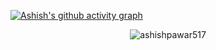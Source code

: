 <!-- <h1 align="center">Hi 👋, I'm Ashish</h1> -->
<!-- <p><img align="left" src="https://github-readme-stats.vercel.app/api/top-langs?username=ashishpawar517&show_icons=true&locale=en&layout=compact" alt="ashishpawar517" /></p> -->


<!-- - 📫 How to reach me **ashish@gmail.com** -->
[![Ashish's github activity graph](https://activity-graph.herokuapp.com/graph?username=ashishpawar517&theme=react-dark)](https://github.com/ashishpawar517/github-readme-activity-graph)
<br>

<p align="center">
   <img src="https://github-readme-stats.vercel.app/api?username=ashishpawar517&count_private=true&hide=stars&show_icons=true&theme=gotham&include_all_commits=false" alt="ashishpawar517" />
</p>



<!--  <h1 align="center"> 👋 </h1> -->
 
<!--  <p align="center">
  <img src="https://github.com/pawarashish564/pawarashish564/blob/master/profile_header.jpg" alt="header"/>
 </p> -->

<!-- <p align="center"> (Open for Hiring)</p> -->
<!-- <h2 align="center"> About </h2>
<p align="center">
  <samp>
   I am an aspiring computer programmer who enjoys connecting the dots: be it ideas from different disciplines, people from different teams, or applications from different industries. I have strong technical skills and an academic background in programming and algorithms .
   </samp>
  <br> <br>
  <img src="https://komarev.com/ghpvc/?username=pawarashish564" alt="https://github.com/pawarashish564" />
</p> -->

<!-- <hr> -->
<!-- 
<h2 align="center"> 🔭 Languages & Tools</h2>
<p align="center">
<img alt="Java" src="https://img.shields.io/badge/java-%23ED8B00.svg?&style=for-the-badge&logo=java&logoColor=white"/>&nbsp;&nbsp;&nbsp;
<img src="https://img.shields.io/badge/node.js%20-%2343853D.svg?&style=for-the-badge&logo=node.js&logoColor=white" />&nbsp;&nbsp;&nbsp;
 <img alt="Python" src="https://img.shields.io/badge/python%20-%2314354C.svg?&style=for-the-badge&logo=python&logoColor=white"/>&nbsp;&nbsp;&nbsp;
 <img alt="Visual Studio Code" src="https://img.shields.io/badge/Visual%20Studio%20Code-0078d7.svg?&style=for-the-badge&logo=visual-studio-code&logoColor=white"/>
</p>
<p align="center">
  Linux, Docker, Git, Github, Github Actions, Machine Learning, Blockchain, Neural Nets, MongoDB, MySQL,GraphQL.
</p>

<hr> -->

<!-- <h2  align="center">📫 Reach me on</h2>
<p align="center">
  <a target="_blank"href="https://www.linkedin.com/in/aashish-pawar/"><img src="https://img.shields.io/badge/linkedin-%230077B5.svg?&style=for-the-badge&logo=linkedin&logoColor=white" /></a>&nbsp;&nbsp;&nbsp;&nbsp;
  <a href="mailto:pawarashish564@gmail.com?subject=Hello%20Aashish,%20From%20Github"><img src="https://img.shields.io/badge/gmail-%23D14836.svg?&style=for-the-badge&logo=gmail&logoColor=white" /></a>&nbsp;&nbsp;&nbsp;&nbsp;
</p>

<hr>

<h2  align="center">💻 Check Out My Repos ⬇️ </h2>
 -->
